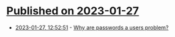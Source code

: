 # [Published on 2023-01-27](index.md)

* [2023-01-27, 12:52:51](https://lobste.rs/s/qhi4bi/why_are_passwords_users_problem) - [Why are passwords a users problem?](https://matduggan.com/why-are-passwords-a-users-problem/)
